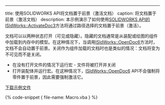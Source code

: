 ---
title: 使用SOLIDWORKS API将文档置于前景（激活文档）
caption: 将文档置于前景（激活文档）
description: 本示例演示了如何使用[SOLIDWORKS API的ISldWorks::ActivateDoc3](https://help.solidworks.com/2018/english/api/sldworksapi/solidworks.interop.sldworks~solidworks.interop.sldworks.isldworks~activatedoc3.html)方法将通过路径选择的文档置于前景（激活）。

文档可以以两种状态打开（可见或隐藏）。隐藏的文档通常是从装配或绘图的组件中加载到内存中的模型。在这种情况下，当调用[ISldWorks::OpenDoc6](https://help.solidworks.com/2017/english/api/sldworksapi/solidworks.interop.sldworks~solidworks.interop.sldworks.isldworks~opendoc6.html)方法时，文档不会自动置于前景。关闭作为组件加载的文档时也是类似的情况：文档将变为不可见而不是关闭。

* 在没有打开文件的情况下运行宏 - 文件将被打开并关闭
* 打开装配体并运行宏。在这种情况下，[ISldWorks::OpenDoc6](https://help.solidworks.com/2017/english/api/sldworksapi/solidworks.interop.sldworks~solidworks.interop.sldworks.isldworks~opendoc6.html) API不会强制将零件置于前景，因此需要强制激活它。

[下载示例文件](SimpleBox.zip)

{% code-snippet { file-name: Macro.vba } %}